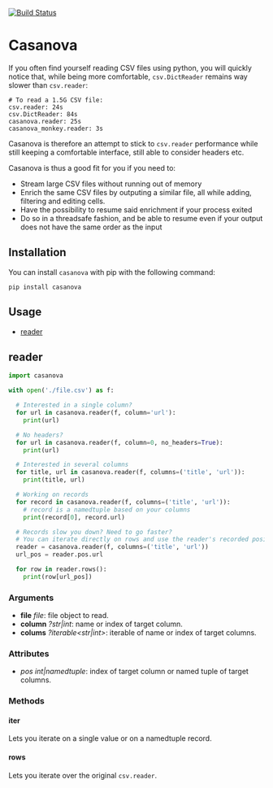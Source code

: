 [![Build Status](https://travis-ci.org/medialab/casanova.svg)](https://travis-ci.org/medialab/casanova)

# Casanova

If you often find yourself reading CSV files using python, you will quickly notice that, while being more comfortable, `csv.DictReader` remains way slower than `csv.reader`:

```
# To read a 1.5G CSV file:
csv.reader: 24s
csv.DictReader: 84s
casanova.reader: 25s
casanova_monkey.reader: 3s
```

Casanova is therefore an attempt to stick to `csv.reader` performance while still keeping a comfortable interface, still able to consider headers etc.

Casanova is thus a good fit for you if you need to:

* Stream large CSV files without running out of memory
* Enrich the same CSV files by outputing a similar file, all while adding, filtering and editing cells.
* Have the possibility to resume said enrichment if your process exited
* Do so in a threadsafe fashion, and be able to resume even if your output does not have the same order as the input

## Installation

You can install `casanova` with pip with the following command:

```
pip install casanova
```

## Usage

* [reader](#reader)

## reader

```python
import casanova

with open('./file.csv') as f:

  # Interested in a single column?
  for url in casanova.reader(f, column='url'):
    print(url)

  # No headers?
  for url in casanova.reader(f, column=0, no_headers=True):
    print(url)

  # Interested in several columns
  for title, url in casanova.reader(f, columns=('title', 'url')):
    print(title, url)

  # Working on records
  for record in casanova.reader(f, columns=('title', 'url')):
    # record is a namedtuple based on your columns
    print(record[0], record.url)

  # Records slow you down? Need to go faster?
  # You can iterate directly on rows and use the reader's recorded positions
  reader = casanova.reader(f, columns=('title', 'url'))
  url_pos = reader.pos.url

  for row in reader.rows():
    print(row[url_pos])
```

### Arguments

* **file** *file*: file object to read.
* **column** *?str|int*: name or index of target column.
* **colums** *?iterable<str|int>*: iterable of name or index of target columns.

### Attributes

* *pos* *int|namedtuple<int>*: index of target column or named tuple of target columns.

### Methods

#### __iter__

Lets you iterate on a single value or on a namedtuple record.

#### rows

Lets you iterate over the original `csv.reader`.
